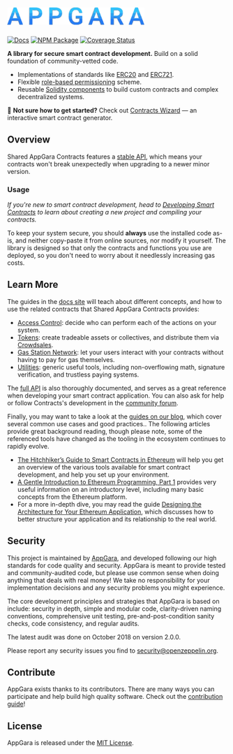 # <img src="logo.svg" alt="AppGara" height="40px">

[![Docs](https://img.shields.io/badge/docs-%F0%9F%93%84-blue)](https://docs.appgarra.com/contracts)
[![NPM Package](https://img.shields.io/npm/v/@openzeppelin/contracts.svg)](https://www.npmjs.org/package/@openzeppelin/contracts)
[![Coverage Status](https://codecov.io/gh/appgara/shared-agr-contracts/graph/badge.svg)](https://codecov.io/gh/appgara/shared-agr-contracts)

**A library for secure smart contract development.** Build on a solid foundation of community-vetted code.

 * Implementations of standards like [ERC20](https://docs.appgarra.com/contracts/erc20) and [ERC721](https://docs.appgarra.com/contracts/erc721).
 * Flexible [role-based permissioning](https://docs.appgarra.com/contracts/access-control) scheme.
 * Reusable [Solidity components](https://docs.appgarra.com/contracts/utilities) to build custom contracts and complex decentralized systems.

:mage: **Not sure how to get started?** Check out [Contracts Wizard](https://wizard.openzeppelin.com/) — an interactive smart contract generator.

## Overview

Shared AppGara Contracts features a [stable API](https://docs.appgarra.com/contracts/releases-stability#api-stability), which means your contracts won't break unexpectedly when upgrading to a newer minor version.

### Usage

_If you're new to smart contract development, head to [Developing Smart Contracts](https://docs.appgarra.com/learn/developing-smart-contracts) to learn about creating a new project and compiling your contracts._

To keep your system secure, you should **always** use the installed code as-is, and neither copy-paste it from online sources, nor modify it yourself. The library is designed so that only the contracts and functions you use are deployed, so you don't need to worry about it needlessly increasing gas costs.

## Learn More

The guides in the [docs site](https://docs.appgarra.com/contracts) will teach about different concepts, and how to use the related contracts that Shared AppGara Contracts provides:

* [Access Control](https://docs.appgarra.com/contracts/access-control): decide who can perform each of the actions on your system.
* [Tokens](https://docs.appgarra.com/contracts/tokens): create tradeable assets or collectives, and distribute them via [Crowdsales](https://docs.appgarra.com/contracts/crowdsales).
* [Gas Station Network](https://docs.appgarra.com/contracts/gsn): let your users interact with your contracts without having to pay for gas themselves.
* [Utilities](https://docs.appgarra.com/contracts/utilities): generic useful tools, including non-overflowing math, signature verification, and trustless paying systems.

The [full API](https://docs.appgarra.com/contracts/api/token/ERC20) is also thoroughly documented, and serves as a great reference when developing your smart contract application. You can also ask for help or follow Contracts's development in the [community forum](https://forum.appgara.com).

Finally, you may want to take a look at the [guides on our blog](https://blog.appgara.com/guides), which cover several common use cases and good practices.. The following articles provide great background reading, though please note, some of the referenced tools have changed as the tooling in the ecosystem continues to rapidly evolve.

* [The Hitchhiker’s Guide to Smart Contracts in Ethereum](https://blog.appgara.com/the-hitchhikers-guide-to-smart-contracts-in-ethereum-848f08001f05) will help you get an overview of the various tools available for smart contract development, and help you set up your environment.
* [A Gentle Introduction to Ethereum Programming, Part 1](https://blog.appgara.com/a-gentle-introduction-to-ethereum-programming-part-1-783cc7796094) provides very useful information on an introductory level, including many basic concepts from the Ethereum platform.
* For a more in-depth dive, you may read the guide [Designing the Architecture for Your Ethereum Application](https://blog.appgara.com/designing-the-architecture-for-your-ethereum-application-9cec086f8317), which discusses how to better structure your application and its relationship to the real world.

## Security

This project is maintained by [AppGara](https://appgara.com), and developed following our high standards for code quality and security. AppGara is meant to provide tested and community-audited code, but please use common sense when doing anything that deals with real money! We take no responsibility for your implementation decisions and any security problems you might experience.

The core development principles and strategies that AppGara is based on include: security in depth, simple and modular code, clarity-driven naming conventions, comprehensive unit testing, pre-and-post-condition sanity checks, code consistency, and regular audits.

The latest audit was done on October 2018 on version 2.0.0.

Please report any security issues you find to security@openzeppelin.org.

## Contribute

AppGara exists thanks to its contributors. There are many ways you can participate and help build high quality software. Check out the [contribution guide](CONTRIBUTING.md)!

## License

AppGara is released under the [MIT License](LICENSE).
